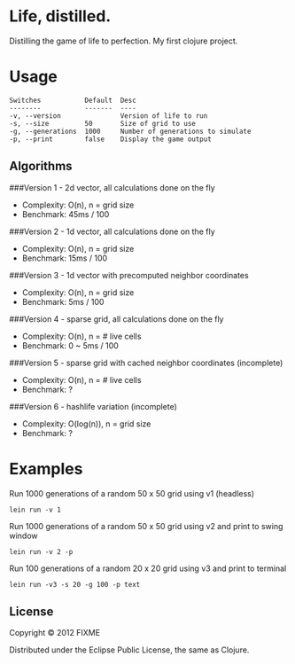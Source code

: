 # Life, distilled.

Distilling the game of life to perfection. My first clojure project.


# Usage

    Switches           Default  Desc
    --------           -------  ----
    -v, --version               Version of life to run
    -s, --size         50       Size of grid to use
    -g, --generations  1000     Number of generations to simulate
    -p, --print        false    Display the game output

## Algorithms

###Version 1 - 2d vector, all calculations done on the fly
- Complexity:  O(n), n = grid size
- Benchmark:   45ms / 100 

###Version 2 - 1d vector, all calculations done on the fly
- Complexity:  O(n), n = grid size
- Benchmark:   15ms / 100 

###Version 3 - 1d vector with precomputed neighbor coordinates
- Complexity:  O(n), n = grid size
- Benchmark:   5ms / 100 

###Version 4 - sparse grid, all calculations done on the fly
- Complexity:  O(n), n = # live cells
- Benchmark:   0 ~ 5ms / 100 

###Version 5 - sparse grid with cached neighbor coordinates (incomplete)
- Complexity:  O(n), n = # live cells
- Benchmark:   ?

###Version 6 - hashlife variation (incomplete)
- Complexity:  O(log(n)), n = grid size
- Benchmark:   ?

# Examples

Run 1000 generations of a random 50 x 50 grid using v1 (headless) 
  
    lein run -v 1

Run 1000 generations of a random 50 x 50 grid using v2 and print to swing window

    lein run -v 2 -p

Run 100 generations of a random 20 x 20 grid using v3 and print to terminal

    lein run -v3 -s 20 -g 100 -p text


## License

Copyright © 2012 FIXME

Distributed under the Eclipse Public License, the same as Clojure.
